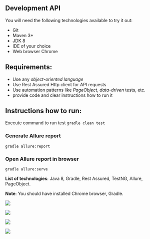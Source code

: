 ## Development API

You will need the following technologies available to try it out:
* Git
* Maven 3+
* JDK 8
* IDE of your choice 
* Web browser Chrome


## Requirements:
- Use any *object-oriented language*
- Use Rest Assured Http client for API requests
- Use automation patterns like *PageObject*, *data-driven* tests, etc.
- provide code and clear instructions how to run it

## Instructions how to run:
Execute command 
to run test ```gradle clean test```

### Generate Allure report 

```gradle allure:report```

### Open Allure report in browser

```gradle allure:serve```

**List of technologies**: Java 8, Gradle, Rest Assured, TestNG, Allure, PageObject.

**Note**: You should have installed Chrome browser, Gradle.


![](https://a.radikal.ru/a04/1903/47/ed0bd234f948.png)

![](https://c.radikal.ru/c42/1903/0f/36fe5ce12575.png)

![](https://a.radikal.ru/a30/1903/88/a54c574d62f0.png)

![](https://c.radikal.ru/c15/1903/2f/0897f092837b.png)


